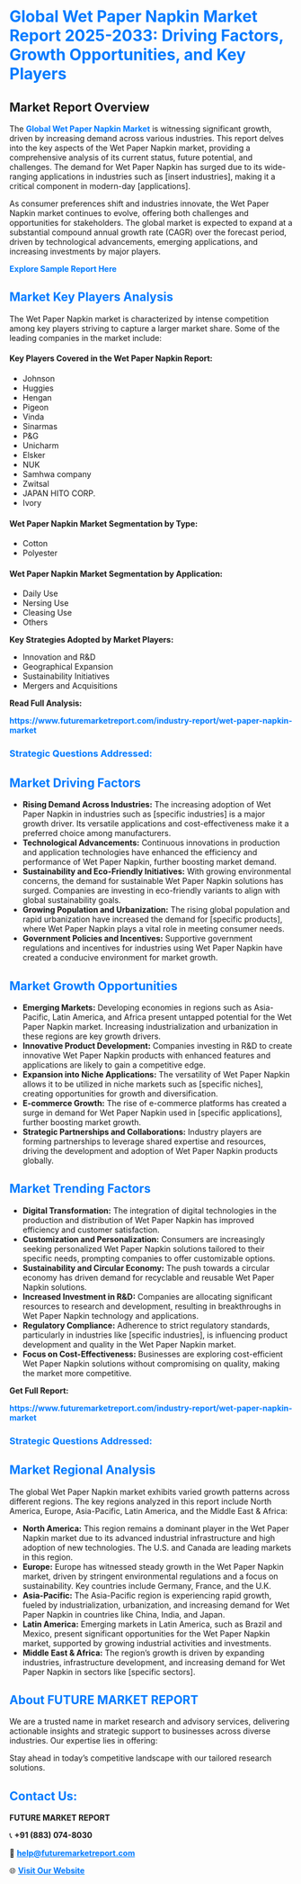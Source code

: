 <h1 style="color: #007BFF;">Global Wet Paper Napkin Market Report 2025-2033: Driving Factors, Growth Opportunities, and Key Players</h1>

<section id="overview">
<h2>Market Report Overview</h2>
<p>The <a href="https://www.futuremarketreport.com/industry-report/wet-paper-napkin-market" style="color: #007BFF; text-decoration: none;"><strong>Global Wet Paper Napkin Market</strong></a> is witnessing significant growth, driven by increasing demand across various industries. This report delves into the key aspects of the Wet Paper Napkin market, providing a comprehensive analysis of its current status, future potential, and challenges. The demand for Wet Paper Napkin has surged due to its wide-ranging applications in industries such as [insert industries], making it a critical component in modern-day [applications].</p>
<p>As consumer preferences shift and industries innovate, the Wet Paper Napkin market continues to evolve, offering both challenges and opportunities for stakeholders. The global market is expected to expand at a substantial compound annual growth rate (CAGR) over the forecast period, driven by technological advancements, emerging applications, and increasing investments by major players.</p>
</section>

<section id="overview">
<p><a href="https://www.futuremarketreport.com/request-sample/reportId=90474" style="color: #007BFF; text-decoration: none;"><strong>Explore Sample Report Here</strong></a></p>
</section>

<section id="key-players">
<h2 style="color: #007BFF;">Market Key Players Analysis</h2>
<p>The Wet Paper Napkin market is characterized by intense competition among key players striving to capture a larger market share. Some of the leading companies in the market include:</p>
<h4>Key Players Covered in the Wet Paper Napkin Report:</h4>
<ul><li>Johnson</li><li>Huggies</li><li>Hengan</li><li>Pigeon</li><li>Vinda</li><li>Sinarmas</li><li>P&amp;G</li><li>Unicharm</li><li>Elsker</li><li>NUK</li><li>Samhwa company</li><li>Zwitsal</li><li>JAPAN HITO CORP.</li><li>Ivory</li></ul>
<h4>Wet Paper Napkin Market Segmentation by Type:</h4>
<ul><li>Cotton</li><li>Polyester</li></ul>

<h4>Wet Paper Napkin Market Segmentation by Application:</h4>
<ul><li>Daily Use</li><li>Nersing Use</li><li>Cleasing Use</li><li>Others</li></ul>
<p><strong>Key Strategies Adopted by Market Players:</strong></p>
<ul>
<li>Innovation and R&D</li>
<li>Geographical Expansion</li>
<li>Sustainability Initiatives</li>
<li>Mergers and Acquisitions</li>
</ul>
</section>

<section>
<p><strong>Read Full Analysis: </strong></p><a href="https://www.futuremarketreport.com/industry-report/wet-paper-napkin-market" style="color: #007BFF; text-decoration: none;"><strong>https://www.futuremarketreport.com/industry-report/wet-paper-napkin-market</strong></a>
<h3 style="color: #007BFF;">Strategic Questions Addressed:</h3>
</section>

<section id="driving-factors">
<h2 style="color: #007BFF;">Market Driving Factors</h2>
<ul>
<li><strong>Rising Demand Across Industries:</strong> The increasing adoption of Wet Paper Napkin in industries such as [specific industries] is a major growth driver. Its versatile applications and cost-effectiveness make it a preferred choice among manufacturers.</li>
<li><strong>Technological Advancements:</strong> Continuous innovations in production and application technologies have enhanced the efficiency and performance of Wet Paper Napkin, further boosting market demand.</li>
<li><strong>Sustainability and Eco-Friendly Initiatives:</strong> With growing environmental concerns, the demand for sustainable Wet Paper Napkin solutions has surged. Companies are investing in eco-friendly variants to align with global sustainability goals.</li>
<li><strong>Growing Population and Urbanization:</strong> The rising global population and rapid urbanization have increased the demand for [specific products], where Wet Paper Napkin plays a vital role in meeting consumer needs.</li>
<li><strong>Government Policies and Incentives:</strong> Supportive government regulations and incentives for industries using Wet Paper Napkin have created a conducive environment for market growth.</li>
</ul>
</section>

<section id="growth-opportunities">
<h2 style="color: #007BFF;">Market Growth Opportunities</h2>
<ul>
<li><strong>Emerging Markets:</strong> Developing economies in regions such as Asia-Pacific, Latin America, and Africa present untapped potential for the Wet Paper Napkin market. Increasing industrialization and urbanization in these regions are key growth drivers.</li>
<li><strong>Innovative Product Development:</strong> Companies investing in R&D to create innovative Wet Paper Napkin products with enhanced features and applications are likely to gain a competitive edge.</li>
<li><strong>Expansion into Niche Applications:</strong> The versatility of Wet Paper Napkin allows it to be utilized in niche markets such as [specific niches], creating opportunities for growth and diversification.</li>
<li><strong>E-commerce Growth:</strong> The rise of e-commerce platforms has created a surge in demand for Wet Paper Napkin used in [specific applications], further boosting market growth.</li>
<li><strong>Strategic Partnerships and Collaborations:</strong> Industry players are forming partnerships to leverage shared expertise and resources, driving the development and adoption of Wet Paper Napkin products globally.</li>
</ul>
</section>

<section id="trending-factors">
<h2 style="color: #007BFF;">Market Trending Factors</h2>
<ul>
<li><strong>Digital Transformation:</strong> The integration of digital technologies in the production and distribution of Wet Paper Napkin has improved efficiency and customer satisfaction.</li>
<li><strong>Customization and Personalization:</strong> Consumers are increasingly seeking personalized Wet Paper Napkin solutions tailored to their specific needs, prompting companies to offer customizable options.</li>
<li><strong>Sustainability and Circular Economy:</strong> The push towards a circular economy has driven demand for recyclable and reusable Wet Paper Napkin solutions.</li>
<li><strong>Increased Investment in R&D:</strong> Companies are allocating significant resources to research and development, resulting in breakthroughs in Wet Paper Napkin technology and applications.</li>
<li><strong>Regulatory Compliance:</strong> Adherence to strict regulatory standards, particularly in industries like [specific industries], is influencing product development and quality in the Wet Paper Napkin market.</li>
<li><strong>Focus on Cost-Effectiveness:</strong> Businesses are exploring cost-efficient Wet Paper Napkin solutions without compromising on quality, making the market more competitive.</li>
</ul>
</section>

<section>
<p><strong>Get Full Report: </strong></p><a href="https://www.futuremarketreport.com/industry-report/wet-paper-napkin-market" style="color: #007BFF; text-decoration: none;"><strong>https://www.futuremarketreport.com/industry-report/wet-paper-napkin-market</strong></a>
<h3 style="color: #007BFF;">Strategic Questions Addressed:</h3>
</section>


<section id="regional-analysis">
<h2 style="color: #007BFF;">Market Regional Analysis</h2>
<p>The global Wet Paper Napkin market exhibits varied growth patterns across different regions. The key regions analyzed in this report include North America, Europe, Asia-Pacific, Latin America, and the Middle East & Africa:</p>
<ul>
<li><strong>North America:</strong> This region remains a dominant player in the Wet Paper Napkin market due to its advanced industrial infrastructure and high adoption of new technologies. The U.S. and Canada are leading markets in this region.</li>
<li><strong>Europe:</strong> Europe has witnessed steady growth in the Wet Paper Napkin market, driven by stringent environmental regulations and a focus on sustainability. Key countries include Germany, France, and the U.K.</li>
<li><strong>Asia-Pacific:</strong> The Asia-Pacific region is experiencing rapid growth, fueled by industrialization, urbanization, and increasing demand for Wet Paper Napkin in countries like China, India, and Japan.</li>
<li><strong>Latin America:</strong> Emerging markets in Latin America, such as Brazil and Mexico, present significant opportunities for the Wet Paper Napkin market, supported by growing industrial activities and investments.</li>
<li><strong>Middle East & Africa:</strong> The region’s growth is driven by expanding industries, infrastructure development, and increasing demand for Wet Paper Napkin in sectors like [specific sectors].</li>
</ul>
</section>

<footer>
<h2 style="color: #007BFF;">About FUTURE MARKET REPORT</h2>
<p>We are a trusted name in market research and advisory services, delivering actionable insights and strategic support to businesses across diverse industries. Our expertise lies in offering:</p>

<p>Stay ahead in today’s competitive landscape with our tailored research solutions.</p>

<h2 style="color: #007BFF;">Contact Us:</h2>
<p><strong>FUTURE MARKET REPORT</strong></p>
<p>📞 <strong>+91 (883) 074-8030</strong></p>
<p>📧 <strong><a href="mailto:help@futuremarketreport.com" style="color: #007BFF;">help@futuremarketreport.com</a></strong></p>
<p>🌐 <strong><a href="https://www.futuremarketreport.com/" style="color: #007BFF;">Visit Our Website</a></strong></p>
</footer>